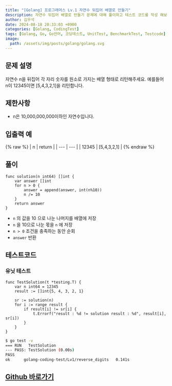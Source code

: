 ```yaml
---
title: "[Golang] 프로그래머스 Lv.1 자연수 뒤집어 배열로 만들기"
description: 자연수 뒤집어 배열로 만들기 문제에 대해 풀이하고 테스트 코드를 작성 해보겠습니다.
author: 김우석
date: 2024-08-18 20:33:03 +0900
categories: [Golang, CodingTest]
tags: [Golang, Go, Go언어, 코딩테스트, UnitTest, BenchmarkTest, Testcode]
image:
  path: /assets/img/posts/golang/golang.svg
---
```


## 문제 설명
자연수 n을 뒤집어 각 자리 숫자를 원소로 가지는 배열 형태로 리턴해주세요. 예를들어 n이 12345이면 [5,4,3,2,1]을 리턴합니다.


## 제한사항
- n은 10,000,000,000이하인 자연수입니다.


## 입출력 예
{% raw %}
| n | return |
| --- | --- |
| 12345 | [5,4,3,2,1] |
{% endraw %}


## 풀이 
```golang
func solution(n int64) []int {
	var answer []int
	for n > 0 {
		answer = append(answer, int(n%10))
		n /= 10
	}
	return answer
}
```
- `n` 의 값을 10 으로 나눈 나머지를 배열에 저장
- `n` 을 10으로 나눈 몫을 `n` 에 저장
- `n > 0` 조건을 충족하는 동안 순회
- `answer` 반환

## 테스트코드
### 유닛 테스트
```golang
func TestSolution(t *testing.T) {
	var n int64 = 12345
	result := []int{5, 4, 3, 2, 1}

	sr := solution(n)
	for i := range result {
		if result[i] != sr[i] {
			t.Errorf("result : %d != solution result : %d", result[i], sr[i])
		}
	}
}
```

```bash
$ go test -v
=== RUN   TestSolution
--- PASS: TestSolution (0.00s)
PASS
ok      golang-coding-test/Lv1/reverse_digits   0.141s
```


## [Github 바로가기](https://github.com/kr-goos/golang-coding-test/tree/master/programmers/Lv1/reverse_digits)